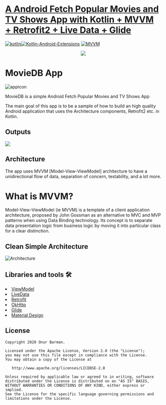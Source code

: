# [A  Android Fetch Popular Movies and TV Shows App with Kotlin + MVVM + Retrofit2 + Live Data + Glide](https://github.com/onurbarman/MovieDB)

[![kotlin](https://img.shields.io/badge/Kotlin-1.3.xxx-brightgreen.svg)](https://kotlinlang.org/)[![Kotlin-Android-Extensions](https://img.shields.io/badge/Kotlin--Android--Extensions-plugin-red.svg)](https://kotlinlang.org/docs/tutorials/android-plugin.html) [![MVVM](https://img.shields.io/badge/Clean--Code-MVVM-brightgreen.svg)](https://github.com/googlesamples/android-architecture) 
  
  
<p align="center">
<img src="https://github.com/onurbarman/MovieDB/blob/master/images/android_arc.png"/>
</p>

# MovieDB App
![appicon](https://github.com/onurbarman/MovieDB/blob/master/images/logo.png)

MovieDB is a simple Android Fetch Popular Movies and TV Shows App

The main goal of this app is to be a sample of how to build an high quality Android application that uses the Architecture components, Retrofit2 etc. in Kotlin.

<h2 id="Outputs">Outputs</h2>
<p>
  <img src="https://github.com/onurbarman/MovieDB/blob/master/images/MovieDB_Screens.png"  />
 
</p>


## Architecture
The app uses MVVM [Model-View-ViewModel] architecture to have a unidirectional flow of data, separation of concern, testability, and a lot more.

# What is MVVM?
Model-View-ViewModel (ie MVVM) is a template of a client application architecture, proposed by John Gossman as an alternative to MVC and MVP patterns when using Data Binding technology. Its concept is to separate data presentation logic from business logic by moving it into particular class for a clear distinction.  


## Clean Simple Architecture
![Architecture](https://github.com/onurbarman/MovieDB/blob/master/images/mvvm.PNG)


## Libraries and tools 🛠

<li><a href="https://developer.android.com/topic/libraries/architecture/viewmodel">ViewModel</a></li>
<li><a href="https://developer.android.com/topic/libraries/architecture/livedata">LiveData</a></li>
<li><a href="https://square.github.io/retrofit/">Retrofit</a></li>
<li><a href="https://github.com/square/okhttp">OkHttp</a></li>
<li><a href="https://github.com/bumptech/glide">Glide</a></li>
<li><a href="https://material.io/develop/android/docs/getting-started/">Material Design</a></li>

License
--------

    Copyright 2020 Onur Barman.

    Licensed under the Apache License, Version 2.0 (the "License");
    you may not use this file except in compliance with the License.
    You may obtain a copy of the License at

       http://www.apache.org/licenses/LICENSE-2.0

    Unless required by applicable law or agreed to in writing, software
    distributed under the License is distributed on an "AS IS" BASIS,
    WITHOUT WARRANTIES OR CONDITIONS OF ANY KIND, either express or implied.
    See the License for the specific language governing permissions and
    limitations under the License.


